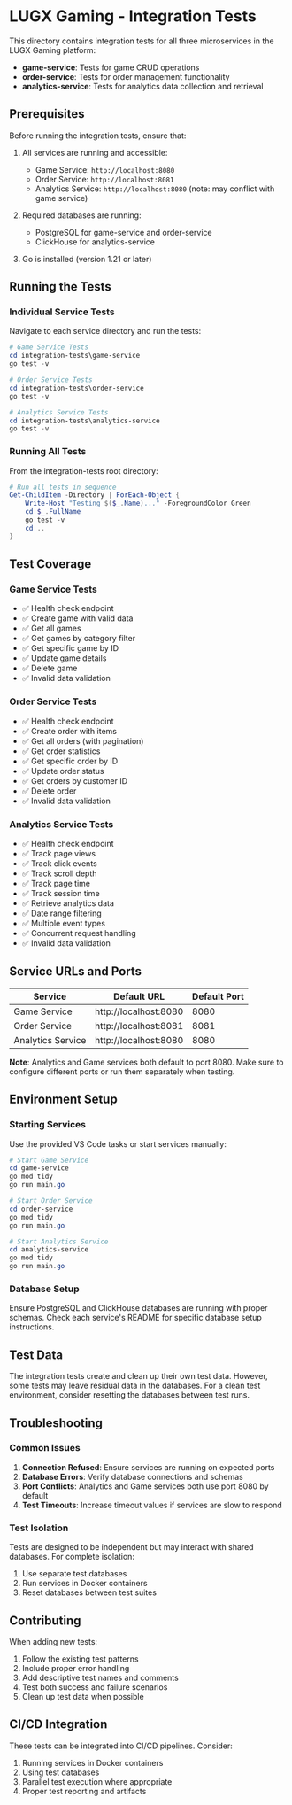 # LUGX Gaming - Integration Tests

This directory contains integration tests for all three microservices in the LUGX Gaming platform:

- **game-service**: Tests for game CRUD operations
- **order-service**: Tests for order management functionality
- **analytics-service**: Tests for analytics data collection and retrieval

## Prerequisites

Before running the integration tests, ensure that:

1. All services are running and accessible:

   - Game Service: `http://localhost:8080`
   - Order Service: `http://localhost:8081`
   - Analytics Service: `http://localhost:8080` (note: may conflict with game service)

2. Required databases are running:

   - PostgreSQL for game-service and order-service
   - ClickHouse for analytics-service

3. Go is installed (version 1.21 or later)

## Running the Tests

### Individual Service Tests

Navigate to each service directory and run the tests:

```powershell
# Game Service Tests
cd integration-tests\game-service
go test -v

# Order Service Tests
cd integration-tests\order-service
go test -v

# Analytics Service Tests
cd integration-tests\analytics-service
go test -v
```

### Running All Tests

From the integration-tests root directory:

```powershell
# Run all tests in sequence
Get-ChildItem -Directory | ForEach-Object {
    Write-Host "Testing $($_.Name)..." -ForegroundColor Green
    cd $_.FullName
    go test -v
    cd ..
}
```

## Test Coverage

### Game Service Tests

- ✅ Health check endpoint
- ✅ Create game with valid data
- ✅ Get all games
- ✅ Get games by category filter
- ✅ Get specific game by ID
- ✅ Update game details
- ✅ Delete game
- ✅ Invalid data validation

### Order Service Tests

- ✅ Health check endpoint
- ✅ Create order with items
- ✅ Get all orders (with pagination)
- ✅ Get order statistics
- ✅ Get specific order by ID
- ✅ Update order status
- ✅ Get orders by customer ID
- ✅ Delete order
- ✅ Invalid data validation

### Analytics Service Tests

- ✅ Health check endpoint
- ✅ Track page views
- ✅ Track click events
- ✅ Track scroll depth
- ✅ Track page time
- ✅ Track session time
- ✅ Retrieve analytics data
- ✅ Date range filtering
- ✅ Multiple event types
- ✅ Concurrent request handling
- ✅ Invalid data validation

## Service URLs and Ports

| Service           | Default URL           | Default Port |
| ----------------- | --------------------- | ------------ |
| Game Service      | http://localhost:8080 | 8080         |
| Order Service     | http://localhost:8081 | 8081         |
| Analytics Service | http://localhost:8080 | 8080         |

**Note**: Analytics and Game services both default to port 8080. Make sure to configure different ports or run them separately when testing.

## Environment Setup

### Starting Services

Use the provided VS Code tasks or start services manually:

```powershell
# Start Game Service
cd game-service
go mod tidy
go run main.go

# Start Order Service
cd order-service
go mod tidy
go run main.go

# Start Analytics Service
cd analytics-service
go mod tidy
go run main.go
```

### Database Setup

Ensure PostgreSQL and ClickHouse databases are running with proper schemas. Check each service's README for specific database setup instructions.

## Test Data

The integration tests create and clean up their own test data. However, some tests may leave residual data in the databases. For a clean test environment, consider resetting the databases between test runs.

## Troubleshooting

### Common Issues

1. **Connection Refused**: Ensure services are running on expected ports
2. **Database Errors**: Verify database connections and schemas
3. **Port Conflicts**: Analytics and Game services both use port 8080 by default
4. **Test Timeouts**: Increase timeout values if services are slow to respond

### Test Isolation

Tests are designed to be independent but may interact with shared databases. For complete isolation:

1. Use separate test databases
2. Run services in Docker containers
3. Reset databases between test suites

## Contributing

When adding new tests:

1. Follow the existing test patterns
2. Include proper error handling
3. Add descriptive test names and comments
4. Test both success and failure scenarios
5. Clean up test data when possible

## CI/CD Integration

These tests can be integrated into CI/CD pipelines. Consider:

1. Running services in Docker containers
2. Using test databases
3. Parallel test execution where appropriate
4. Proper test reporting and artifacts
